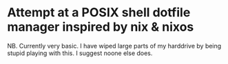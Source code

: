 # Attempt at a POSIX shell dotfile manager inspired by nix & nixos

NB. Currently very basic. I have wiped large parts of my harddrive
by being stupid playing with this. I suggest noone else does.

